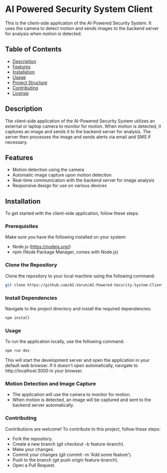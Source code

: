 # AI Powered Security System Client

This is the client-side application of the AI-Powered Security System. It uses the camera to detect motion and sends images to the backend server for analysis when motion is detected.

## Table of Contents

- [Description](#description)
- [Features](#features)
- [Installation](#installation)
- [Usage](#usage)
- [Project Structure](#project-structure)
- [Contributing](#contributing)
- [License](#license)

## Description

The client-side application of the AI-Powered Security System utilizes an external or laptop camera to monitor for motion. When motion is detected, it captures an image and sends it to the backend server for analysis. The server then processes the image and sends alerts via email and SMS if necessary.

## Features

- Motion detection using the camera
- Automatic image capture upon motion detection
- Real-time communication with the backend server for image analysis
- Responsive design for use on various devices

## Installation

To get started with the client-side application, follow these steps:

### Prerequisites

Make sure you have the following installed on your system:

- Node.js (https://nodejs.org/)
- npm (Node Package Manager, comes with Node.js)

### Clone the Repository

Clone the repository to your local machine using the following command:

```bash
git clone https://github.com/AI-Varun/AI-Powered-Security-System-Client.git
```

### Install Dependencies
Navigate to the project directory and install the required dependencies:

```bash
npm install
```
### Usage
To run the application locally, use the following command:
```bash
npm run dev 
```

This will start the development server and open the application in your default web browser. If it doesn't open automatically, navigate to http://localhost:3000 in your browser.

### Motion Detection and Image Capture
* The application will use the camera to monitor for motion.
* When motion is detected, an image will be captured and sent to the backend server automatically.

### Contributing
Contributions are welcome! To contribute to this project, follow these steps:

* Fork the repository.
* Create a new branch (git checkout -b feature-branch).
* Make your changes.
* Commit your changes (git commit -m 'Add some feature').
* Push to the branch (git push origin feature-branch).
* Open a Pull Request.
